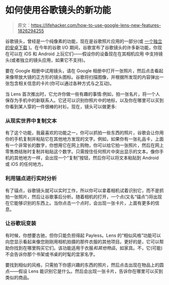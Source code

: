 # 如何使用谷歌镜头的新功能

> 原文：<https://lifehacker.com/how-to-use-google-lens-new-features-1826294255>

谷歌镜头，曾经是一个纯像素的功能，现在是谷歌照片应用的一部分(或 [一个独立的安卓下载](https://play.google.com/store/apps/details?id=com.google.ar.lens) )。在今年的谷歌 I/O 期间，谷歌宣布了谷歌镜头的许多新功能，你现在可以在 iOS 和 Android 上玩它们——假设你的设备现在在其相机应用 中支持镜头(或者独立的镜头应用，如果它不支持)。



要在 Google 相册中试用镜头，请在 Google 相册中打开一张照片，然后点击看起来像带放大镜的正方形的镜头图标。谷歌将扫描图像，并根据所发现的内容弹出一张包含相关信息的卡片(你可以通过各种方式与之互动)。

当 Lens 首次推出时，它允许你做一些有趣的事情:例如，拍一张名片，将一个人保存为手机中的新联系人。它还可以识别你照片中的地标，以及你在哪里可以买到你看到某人穿的一件很棒的衬衫。现在，镜头可以做更多:

### 从现实世界中复制文本

有了这个功能，我最喜欢的功能之一，你可以抓拍一些东西的照片，谷歌会让你用你的手机复制并粘贴它在其他地方发现的文字。例如，如果你有一张礼品卡，上面有一个非常长的数字，你想用它在网上购物，你可以给它拍一张照片，然后在网上零售商结账时复制并粘贴这个数字。只需按住任何照片中突出显示的文本。像你手机的其他地方一样，会出现一个“复制”按钮，然后你可以将文本粘贴到 Android 或 iOS 的任何地方。

### 利用锚点进行实时分析

有了锚点，谷歌镜头就可以实时工作，所以你可以拿着相机试着识别它，而不是抓拍一张照片，然后让谷歌事后分析。随着相机的打开，一个点(又名“锚点”)将出现在它能够识别的东西上。当你点击一个点时，会出现一张卡片，上面有更多的信息。

### 让谷歌玩变装

有时候，你想要古驰，但你只能负担得起 Payless。Lens 的“相似风格”功能可以向您显示看起来像您刚刚用相机拍摄的那件衣服的其他项目。更好的是，它可以帮助你找到在哪里购买它们。该功能适用于衣服*和其他物品*，如家具。不，它(可能)不会告诉你那个书架或书桌的时髦的宜家名字。

要找到相似的风格，只需拍下你感兴趣的东西的照片，然后点击出现在物品上的圆点——假设 Lens 能识别它是什么。然后会出现一张卡片，告诉你在哪里可以买到类似的商品。